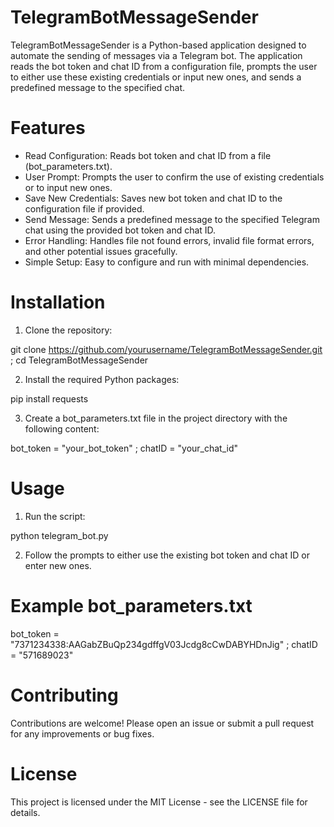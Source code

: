 # TelegramBotMessageSender

TelegramBotMessageSender is a Python-based application designed to automate the sending of messages via a Telegram bot. The application reads the bot token and chat ID from a configuration file, prompts the user to either use these existing credentials or input new ones, and sends a predefined message to the specified chat.

# Features

- Read Configuration: Reads bot token and chat ID from a file (bot_parameters.txt).
- User Prompt: Prompts the user to confirm the use of existing credentials or to input new ones.
- Save New Credentials: Saves new bot token and chat ID to the configuration file if provided.
- Send Message: Sends a predefined message to the specified Telegram chat using the provided bot token and chat ID.
- Error Handling: Handles file not found errors, invalid file format errors, and other potential issues gracefully.
- Simple Setup: Easy to configure and run with minimal dependencies.

# Installation

1) Clone the repository:

git clone https://github.com/yourusername/TelegramBotMessageSender.git ;
cd TelegramBotMessageSender

2) Install the required Python packages:

pip install requests

3) Create a bot_parameters.txt file in the project directory with the following content:

bot_token = "your_bot_token" ;
chatID = "your_chat_id"

# Usage

1. Run the script:

python telegram_bot.py

2. Follow the prompts to either use the existing bot token and chat ID or enter new ones.

# Example bot_parameters.txt

bot_token = "7371234338:AAGabZBuQp234gdffgV03Jcdg8cCwDABYHDnJig" ;
chatID = "571689023"

# Contributing
Contributions are welcome! Please open an issue or submit a pull request for any improvements or bug fixes.

# License
This project is licensed under the MIT License - see the LICENSE file for details.

